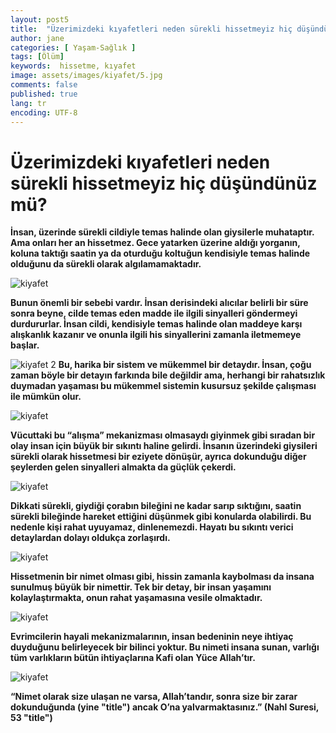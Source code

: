 ```yaml
---
layout: post5
title:  "Üzerimizdeki kıyafetleri neden sürekli hissetmeyiz hiç düşündünüz mü?"
author: jane
categories: [ Yaşam-Sağlık ]
tags: [Ölüm]
keywords:  hissetme, kıyafet
image: assets/images/kiyafet/5.jpg
comments: false
published: true
lang: tr
encoding: UTF-8
---
```


Üzerimizdeki kıyafetleri neden sürekli hissetmeyiz hiç düşündünüz mü?
=====================================================================

**İnsan, üzerinde sürekli cildiyle temas halinde olan giysilerle muhataptır. Ama onları her an hissetmez. Gece yatarken üzerine aldığı yorganın, koluna taktığı saatin ya da oturduğu koltuğun kendisiyle temas halinde olduğunu da sürekli olarak algılamamaktadır.**

![kiyafet](https://acikkuran.github.io/assets/images/kiyafet/6.jpg "title")

**Bunun önemli bir sebebi vardır. İnsan derisindeki alıcılar belirli bir süre sonra beyne, cilde temas eden madde ile ilgili sinyalleri göndermeyi durdururlar. İnsan cildi, kendisiyle temas halinde olan maddeye karşı alışkanlık kazanır ve onunla ilgili his sinyallerini zamanla iletmemeye başlar.**

![kiyafet](https://acikkuran.github.io/assets/images/kiyafet/3.jpg "title")
2
**Bu, harika bir sistem ve mükemmel bir detaydır. İnsan, çoğu zaman böyle bir detayın farkında bile değildir ama, herhangi bir rahatsızlık duymadan yaşaması bu mükemmel sistemin kusursuz şekilde çalışması ile mümkün olur.**

![kiyafet](https://acikkuran.github.io/assets/images/kiyafet/1.jpg "title")

**Vücuttaki bu “alışma” mekanizması olmasaydı giyinmek gibi sıradan bir olay insan için büyük bir sıkıntı haline gelirdi. İnsanın üzerindeki giysileri sürekli olarak hissetmesi bir eziyete dönüşür, ayrıca dokunduğu diğer şeylerden gelen sinyalleri almakta da güçlük çekerdi.**

![kiyafet](https://acikkuran.github.io/assets/images/kiyafet/2.jpg "title")

**Dikkati sürekli, giydiği çorabın bileğini ne kadar sarıp sıktığını, saatin sürekli bileğinde hareket ettiğini düşünmek gibi konularda olabilirdi. Bu nedenle kişi rahat uyuyamaz, dinlenemezdi. Hayatı bu sıkıntı verici detaylardan dolayı oldukça zorlaşırdı.**

![kiyafet](https://acikkuran.github.io/assets/images/kiyafet/4.jpg "title")

**Hissetmenin bir nimet olması gibi, hissin zamanla kaybolması da insana sunulmuş büyük bir nimettir. Tek bir detay, bir insan yaşamını kolaylaştırmakta, onun rahat yaşamasına vesile olmaktadır.**

![kiyafet](https://acikkuran.github.io/assets/images/kiyafet/8.jpg "title")

**Evrimcilerin hayali mekanizmalarının, insan bedeninin neye ihtiyaç duyduğunu belirleyecek bir bilinci yoktur. Bu nimeti insana sunan, varlığı tüm varlıkların bütün ihtiyaçlarına Kafi olan Yüce Allah’tır.**

![kiyafet](https://acikkuran.github.io/assets/images/kiyafet/7.jpg "title")

**“Nimet olarak size ulaşan ne varsa, Allah’tandır, sonra size bir zarar dokunduğunda (yine "title") ancak O’na yalvarmaktasınız.” (Nahl Suresi, 53 "title")**
